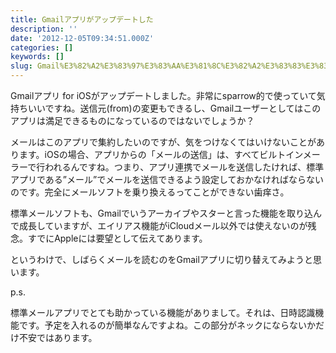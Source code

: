 ```yaml
---
title: Gmailアプリがアップデートした
description: ''
date: '2012-12-05T09:34:51.000Z'
categories: []
keywords: []
slug: Gmail%E3%82%A2%E3%83%97%E3%83%AA%E3%81%8C%E3%82%A2%E3%83%83%E3%83%97%E3%83%87%E3%83%BC%E3%83%88%E3%81%97%E3%81%9F
---
```

Gmailアプリ for iOSがアップデートしました。非常にsparrow的で使っていて気持ちいいですね。送信元(from)の変更もできるし、Gmailユーザーとしてはこのアプリは満足できるものになっているのではないでしょうか？

メールはこのアプリで集約したいのですが、気をつけなくてはいけないことがあります。iOSの場合、アプリからの「メールの送信」は、すべてビルトインメーラーで行われるんですね。つまり、アプリ連携でメールを送信したければ、標準アプリである”メール”でメールを送信できるよう設定しておかなければならないのです。完全にメールソフトを乗り換えるってことができない歯痒さ。

標準メールソフトも、Gmailでいうアーカイブやスターと言った機能を取り込んで成長していますが、エイリアス機能がiCloudメール以外では使えないのが残念。すでにAppleには要望として伝えてあります。

というわけで、しばらくメールを読むのをGmailアプリに切り替えてみようと思います。

p.s.

標準メールアプリでとても助かっている機能がありまして。それは、日時認識機能です。予定を入れるのが簡単なんですよね。この部分がネックにならないかだけ不安ではあります。